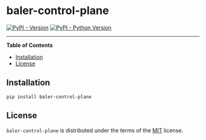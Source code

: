 # baler-control-plane

[![PyPI - Version](https://img.shields.io/pypi/v/baler-control-plane.svg)](https://pypi.org/project/baler-control-plane)
[![PyPI - Python Version](https://img.shields.io/pypi/pyversions/baler-control-plane.svg)](https://pypi.org/project/baler-control-plane)

-----

**Table of Contents**

- [Installation](#installation)
- [License](#license)

## Installation

```console
pip install baler-control-plane
```

## License

`baler-control-plane` is distributed under the terms of the [MIT](https://spdx.org/licenses/MIT.html) license.
